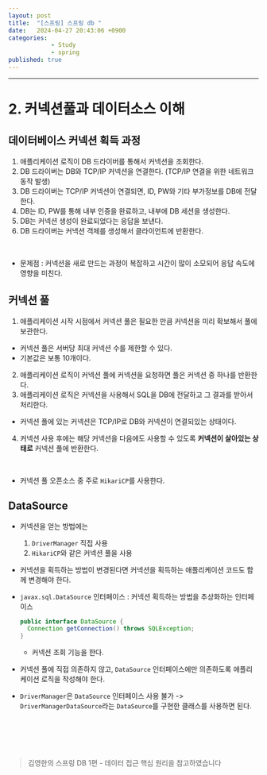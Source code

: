 ```yaml
---
layout: post
title:  "[스프링] 스프링 db "
date:   2024-04-27 20:43:06 +0900
categories: 
            - Study
            - spring
published: true
---
```


---
# 2. 커넥션풀과 데이터소스 이해 

## 데이터베이스 커넥션 획득 과정
1. 애플리케이션 로직이 DB 드라이버를 통해서 커넥션을 조회한다.
2. DB 드라이버는 DB와 TCP/IP 커넥션을 연결한다. (TCP/IP 연결을 위한 네트워크 동작 발생)
3. DB 드라이버는 TCP/IP 커넥션이 연결되면, ID, PW와 기타 부가정보를 DB에 전달한다. 
4. DB는 ID, PW를 통해 내부 인증을 완료하고, 내부에 DB 세션을 생성한다. 
5. DB는 커넥션 생성이 완료되었다는 응답을 보낸다.
6. DB 드라이버는 커넥션 객체를 생성해서 클라이언트에 반환한다. 
<br>

- 문제점 : 커넥션을 새로 만드는 과정이 복잡하고 시간이 많이 소모되어 응답 속도에 영향을 미친다. 

## 커넥션 풀 
1. 애플리케이션 시작 시점에서 커넥션 풀은 필요한 만큼 커넥션을 미리 확보해서 풀에 보관한다. 
  - 커넥션 풀은 서버당 최대 커넥션 수를 제한할 수 있다. 
  - 기본값은 보통 10개이다.
2. 애플리케이션 로직이 커넥션 풀에 커넥션을 요청하면 풀은 커넥션 중 하나를 반환한다.
3. 애플리케이션 로직은 커넥션을 사용해서 SQL을 DB에 전달하고 그 결과를 받아서 처리한다. 
  - 커넥션 풀에 있는 커넥션은 TCP/IP로 DB와 커넥션이 연결되있는 상태이다.
4. 커넥션 사용 후에는 해당 커넥션을 다음에도 사용할 수 있도록 <strong>커넥션이 살아있는 상태로</strong> 커넥션 풀에 반환한다. 
<br>

- 커넥션 풀 오픈소스 중 주로 `HikariCP`를 사용한다. 

## DataSource
- 커넥션을 얻는 방법에는
  1. `DriverManager` 직접 사용
  2. `HikariCP`와 같은 커넥션 풀을 사용

- 커넥션을 획득하는 방법이 변경된다면 커넥션을 획득하는 애플리케이션 코드도 함께 변경해야 한다.
- `javax.sql.DataSource` 인터페이스 : 커넥션 획득하는 방법을 추상화하는 인터페이스
  ~~~java
  public interface DataSource {
    Connection getConnection() throws SQLException;
  }
  ~~~
  - 커넥션 조회 기능을 한다.
- 커넥션 풀에 직접 의존하지 않고, `DataSource` 인터페이스에만 의존하도록 애플리케이션 로직을 작성해야 한다.
- `DriverManager`은 `DataSource` 인터페이스 사용 불가 -> `DriverManagerDataSource`라는 `DataSource`를 구현한 클래스를 사용하면 된다. 


## 

<br>
<br>
<br>

<blockquote>김영한의 스프링 DB 1편 - 데이터 접근 핵심 원리을 참고하였습니다</blockquote>










  

  


